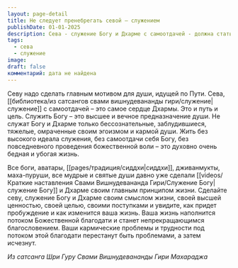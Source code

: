 ```yaml
---
layout: page-detail
title: Не следует пренебрегать севой – служением
publishDate: 01-01-2025
description: Сева - служение Богу и Дхарме с самоотдачей - должна стать главным мотивом на духовном пути. Это высшее предназначение души, наполняющее жизнь смыслом, благодатью и избавляющее от кармических проблем. Все святые и мудрые сделали севу своим принципом. Приняв служение, человек обретает благословения.
tags:
  - сева
  - служение
image: 
draft: false
комментарий: дата не найдена
---
```


Севу надо сделать главным мотивом для души, идущей по Пути. Сева, [[библиотека/из сатсангов свами вишнудевананды гири/служение|служение]] с самоотдачей – это самое сердце Дхармы. Это и путь и цель. Служить Богу – это высшее и вечное предназначение души. Не служат Богу и Дхарме только бессознательные, заблудившиеся, тяжелые, омраченные своим эгоизмом и кармой души. Жить без высокого идеала служения, без самоотдачи себя Богу, без повседневного проведения божественной воли – это духовно очень бедная и убогая жизнь. 

Все боги, аватары, [[pages/традиция/сиддхи|сиддхи]], дживанмукты, маха-пуруши, все мудрые и святые души давно уже сделали [[videos/Краткие наставления Свами Вишнудевананда Гири/Служение Богу|служение Богу]] и Дхарме своим главным принципом жизни. Сделайте севу, служение Богу и Дхарме своим смыслом жизни, своей высшей ценностью, своей целью, своими поступками и увидите, как придет пробуждение и как изменится ваша жизнь. Ваша жизнь наполнится потоком Божественной благодати и станет непрекращающимся благословением. Ваши кармические проблемы и трудности под потоком этой благодати перестанут быть проблемами, а затем исчезнут.

*Из сатсанга Шри Гуру Свами Вишнудевананды Гири Махараджа*
